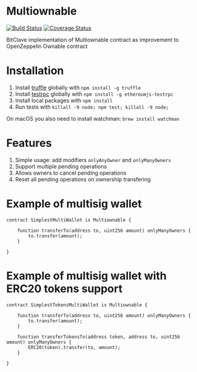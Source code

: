 # Multiownable

[![Build Status](https://travis-ci.org/bitclave/Multiownable.svg?branch=master)](https://travis-ci.org/bitclave/Multiownable)
[![Coverage Status](https://coveralls.io/repos/github/bitclave/Multiownable/badge.svg)](https://coveralls.io/github/bitclave/Multiownable)

BitClave implementation of Multiownable contract as improvement to OpenZeppelin Ownable contract

# Installation

1. Install [truffle](http://truffleframework.com) globally with `npm install -g truffle`
2. Install [testrpc](https://github.com/ethereumjs/testrpc) globally with `npm install -g ethereumjs-testrpc`
3. Install local packages with `npm install`
4. Run tests with `killall -9 node; npm test; killall -9 node;`

On macOS you also need to install watchman: `brew install watchman`

# Features

1. Simple usage: add modifiers `onlyAnyOwner` and `onlyManyOwners`
1. Support multiple pending operations
2. Allows owners to cancel pending operations
2. Reset all pending operations on ownership transfering

# Example of multisig wallet

```solidity
contract SimplestMultiWallet is Multiownable {

    function transferTo(address to, uint256 amount) onlyManyOwners {
        to.transfer(amount);
    }
    
}
```

# Example of multisig wallet with ERC20 tokens support

```solidity
contract SimplestTokensMultiWallet is Multiownable {

    function transferTo(address to, uint256 amount) onlyManyOwners {
        to.transfer(amount);
    }
    
    function transferTokensTo(address token, address to, uint256 amount) onlyManyOwners {
        ERC20(token).transfer(to, amount);
    }
    
}
```
